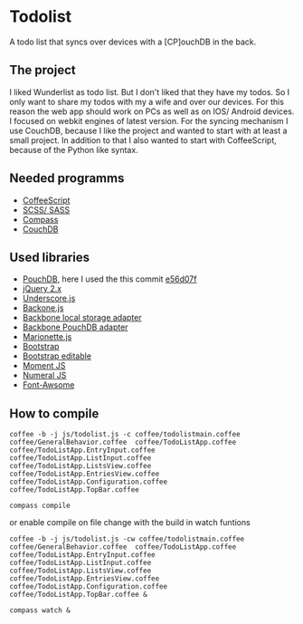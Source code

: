 # Todolist

A todo list that syncs over devices with a [CP]ouchDB in the back.

## The project

I liked Wunderlist as todo list.
But I don't liked that they have my todos.
So I only want to share my todos with my a wife and over our devices.
For this reason the web app should work on PCs as well as on IOS/ Android devices.
I focused on webkit engines of latest version.
For the syncing mechanism I use CouchDB, because I like the project and wanted to start with at least a small project.
In addition to that I also wanted to start with CoffeeScript, because of the Python like syntax. 

## Needed programms

* [CoffeeScript](http://coffeescript.org)
* [SCSS/ SASS](http://sass-lang.com)
* [Compass](http://compass-style.org)
* [CouchDB](http://couchdb.apache.org)

## Used libraries 

* [PouchDB](http://pouchdb.com), here I used the this commit [e56d07f](https://github.com/pouchdb/pouchdb/commit/e56d07f)
* [jQuery 2.x](http://jquery.com)
* [Underscore.js](http://underscorejs.org)
* [Backone.js](http://backbonejs.org)
* [Backbone local storage adapter](https://github.com/jeromegn/Backbone.localStorage)
* [Backbone PouchDB adapter](https://github.com/jo/backbone-pouch)
* [Marionette.js](http://marionettejs.com)
* [Bootstrap](http://getbootstrap.com)
* [Bootstrap editable](https://vitalets.github.io/x-editable/)
* [Moment JS](http://momentjs.com)
* [Numeral JS](http://numeraljs.com)
* [Font-Awsome](https://fortawesome.github.io/Font-Awesome/)

## How to compile

`coffee -b -j js/todolist.js -c coffee/todolistmain.coffee coffee/GeneralBehavior.coffee  coffee/TodoListApp.coffee coffee/TodoListApp.EntryInput.coffee coffee/TodoListApp.ListInput.coffee  coffee/TodoListApp.ListsView.coffee coffee/TodoListApp.EntriesView.coffee coffee/TodoListApp.Configuration.coffee coffee/TodoListApp.TopBar.coffee`

`compass compile`

or enable compile on file change with the build in watch funtions

`coffee -b -j js/todolist.js -cw coffee/todolistmain.coffee coffee/GeneralBehavior.coffee  coffee/TodoListApp.coffee coffee/TodoListApp.EntryInput.coffee coffee/TodoListApp.ListInput.coffee  coffee/TodoListApp.ListsView.coffee coffee/TodoListApp.EntriesView.coffee coffee/TodoListApp.Configuration.coffee coffee/TodoListApp.TopBar.coffee &` 

`compass watch &`

